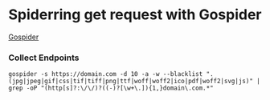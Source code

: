 # Spiderring get request with Gospider
[Gospider](https://github.com/jaeles-project/gospider)

### Collect Endpoints
```gospider -s https://domain.com -d 10 -a -w --blacklist ".(jpg|jpeg|gif|css|tif|tiff|png|ttf|woff|woff2|ico|pdf|woff2|svg|js)" | grep -oP "(http[s]?:\/\/)?((-)?[\w+\.]){1,}domain\.com.*"```
